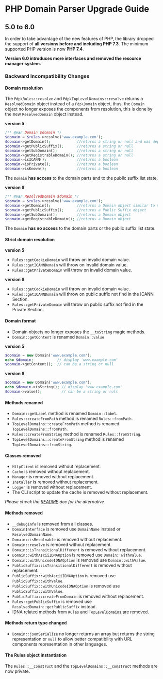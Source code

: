 # PHP Domain Parser Upgrade Guide

## 5.0 to 6.0

In order to take advantage of the new features of PHP, the library dropped the 
support of **all versions before and including PHP 7.3**. The minimum supported PHP 
version is now **PHP 7.4**. 

**Version 6.0 introduces more interfaces and removed the resource manager system.**

### Backward Incompatibility Changes

#### Domain resolution

The `Pdp\Rules::resolve` and `Pdp\TopLevelDomains::resolve` returns a 
`ResolvedDomain` object instead of a `Pdp\Domain` object, thus, the `Domain` 
object no longer exposes the components from resolution, this is done by the 
new `ResolvedDomain` object instead.

**version 5**
~~~php
/** @var Domain $domain */
$domain = $rules->resolve('www.example.com');
$domain->getDomain();            //returns a string or null and was deprecated
$domain->getPublicSuffix();      //returns a string or null
$domain->getSubDomain();         //returns a string or null
$domain->getRegistrableDomain(); //returns a string or null
$domain->isICANN();              //returns a boolean
$domain->isPrivate();            //returns a boolean
$domain->isKnown();              //returns a boolean
~~~ 

The `Domain` **has access** to the domain parts and to the public suffix list state.

**version 6**
~~~php
/** @var ResolvedDomain $domain */
$domain = $rules->resolve('www.example.com');
$domain->getDomain();            //returns a Domain object similar to v5 Domain object
$domain->getPublicSuffix();      //returns a Public Suffix object
$domain->getSubDomain();         //returns a Domain object
$domain->getRegistrableDomain(); //returns a Domain object
~~~ 

The `Domain` **has no access**  to the domain parts or the public suffix list state.

#### Strict domain resolution

**version 5**
- `Rules::getCookieDomain` will throw on invalid domain value.
- `Rules::getICANNDomain` will throw on invalid domain value.
- `Rules::getPrivateDomain` will throw on invalid domain value.

**version 6**
- `Rules::getCookieDomain` will throw on invalid domain value.
- `Rules::getICANNDomain` will throw on public suffix not find in the ICANN Section.
- `Rules::getPrivateDomain` will throw on public suffix not find in the Private Section.

#### Domain format

- Domain objects no longer exposes the `__toString` magic methods.
- `Domain::getContent` is renamed `Domain::value`

**version 5**
~~~php
$domain = new Domain('www.example.com');
echo $domain;           // display 'www.example.com'
$domain->getContent();  // can be a string or null
~~~ 

**version 6**
~~~php
$domain = new Domain('www.example.com');
echo $domain->toString(); // display 'www.example.com'
$domain->value();         // can be a string or null
~~~ 

#### Methods renamed

- `Domain::getLabel` method is renamed `Domain::label`.
- `Rules::createFromPath` method is renamed `Rules::fromPath`.
- `TopLevelDomains::createFromPath` method is renamed `TopLevelDomains::fromPath`.
- `Rules::createFromString` method is renamed `Rules::fromString`.
- `TopLevelDomains::createFromString` method is renamed `TopLevelDomains::fromString`.

#### Classes removed

- `HttpClient` is removed without replacement.
- `Cache` is removed without replacement.
- `Manager` is removed without replacement.
- `Installer` is removed without replacement.
- `Logger` is removed without replacement.
- The CLI script to update the cache is removed without replacement. 

*Please check the [README](README.md) doc for the alternative*

#### Methods removed

- `__debugInfo` is removed from all classes.
- `DomainInterface` is removed use `DomainName` instead or `ResolvedDomainName`. 
- `Domain::isResolvable` is removed without replacement.
- `Domain::resolve` is removed without replacement. 
- `Domain::isTransitionalDifferent` is removed without replacement. 
- `Domain::withAsciiIDNAOption` is removed use `Domain::withValue`. 
- `Domain::withUnicodeIDNAOption` is removed use `Domain::withValue`. 
- `PublicSuffix::isTransitionalDifferent` is removed without replacement. 
- `PublicSuffix::withAsciiIDNAOption` is removed use `PublicSuffix::withValue`. 
- `PublicSuffix::withUnicodeIDNAOption` is removed use `PublicSuffix::withValue`. 
- `PublicSuffix::createFromDomain` is removed without replacement. 
- `Rules::getPublicSuffix` is removed use `ResolvedDomain::getPublicSuffix` instead. 
- IDNA related methods from `Rules` and `TopLevelDomains` are removed.

#### Methods return type changed

- `Domain::jsonSerialize` no longer returns an array but returns the string
representation or `null` to allow better compatibility with URL components
representation in other languages.

#### The Rules object instantiation

The `Rules::__construct` and the `TopLevelDomains::__construct` methods are now private.
